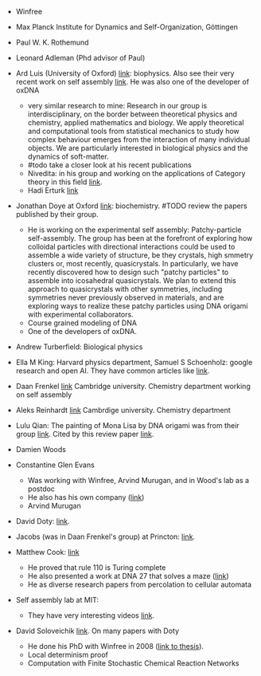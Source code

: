 * Winfree
* Max Planck Institute for Dynamics and Self-Organization, Göttingen
* Paul W. K. Rothemund
* Leonard Adleman (Phd advisor of Paul)
* Ard Luis (University of Oxford) [link](https://www.physics.ox.ac.uk/our-people/louis): biophysics. Also see their very recent work on self assembly [link](https://pubs.acs.org/doi/10.1021/acsnano.2c09677). He was also one of the developer of oxDNA
	* very similar research to mine: Research in our group is interdisciplinary, on the border between theoretical physics and chemistry, applied mathematics and biology. We apply theoretical and computational tools from statistical mechanics to study how complex behaviour emerges from the interaction of many individual objects. We are particularly interested in biological physics and the dynamics of soft-matter.
	* #todo take a closer look at his recent publications
	* Nivedita: in his group and working on the applications of Category theory in this field [link](https://www.physics.ox.ac.uk/our-people/nivedita/publications).
	* Hadi Erturk [link](https://www.physics.ox.ac.uk/our-people/erturk)
* Jonathan Doye at Oxford [link](https://www.chem.ox.ac.uk/people/jonathan-doye): biochemistry. #TODO review the papers published by their group.
	* He is working on the experimental self assembly: Patchy-particle self-assembly. The group has been at the forefront of exploring how colloidal particles with directional interactions could be used to assemble a wide variety of structure, be they crystals, high smmetry clusters or, most recently, quasicrystals. In particularly, we have recently discovered how to design such "patchy particles" to assemble into icosahedral quasicrystals. We plan to extend this approach to quasicrystals with other symmetries, including symmetries never previously observed in materials, and are exploring ways to realize these patchy particles using DNA origami with experimental collaborators.
	* Course grained modeling of DNA
	* One of the developers of oxDNA.

* Andrew Turberfield: Biological physics
* Ella M King: Harvard physics department, Samuel S Schoenholz: google research and open AI. They have common articles like [link](https://pubmed.ncbi.nlm.nih.gov/38913891/).
* Daan Frenkel [link](https://www.ch.cam.ac.uk/person/df246) Cambridge university. Chemistry department working on self assembly
* Aleks Reinhardt [link](https://www.ch.cam.ac.uk/person/ar732) Cambrdige university. Chemistry department
* Lulu Qian: The painting of Mona Lisa by DNA origami was from their group [link](https://www.nature.com/articles/nature24655). Cited by this review paper [link](https://pubs.acs.org/doi/10.1021/acs.chemrev.3c00028).
* Damien Woods
* Constantine Glen Evans
	* Was working with Winfree, Arvind Murugan, and in Wood's lab as a postdoc
	* He also has his own company ([link](https://evansfmm.org/))
	* Arvind Murugan
* David Doty: [link](https://scholar.google.com/citations?view_op=view_citation&hl=en&user=1ddBSr8AAAAJ&citation_for_view=1ddBSr8AAAAJ:abG-DnoFyZgC). 
* Jacobs (was in Daan Frenkel's group) at Princton: [link](https://jacobs.princeton.edu/). 
* Matthew Cook: [link](https://scholar.google.com/citations?user=eFVeYUIAAAAJ&hl=en)
	* He proved that rule 110 is Turing complete
	* He also presented a work at DNA 27 that solves a maze ([link](https://arxiv.org/pdf/2106.12341))
	* He as diverse research papers from percolation to cellular automata
* Self assembly lab at MIT:
	* They have very interesting videos [link](https://selfassemblylab.mit.edu/mass/2018/1/5/autonomous-mass-assembly). 
* David Soloveichik [link](https://www.solo-group.link/members/david-soloveichik). On many papers with Doty
	* He done his PhD with Winfree in 2008 ([link to thesis](https://www.dna.caltech.edu/Papers/soloveichik-thesis.pdf)). 
	* Local determinism proof 
	* Computation with Finite Stochastic Chemical Reaction Networks